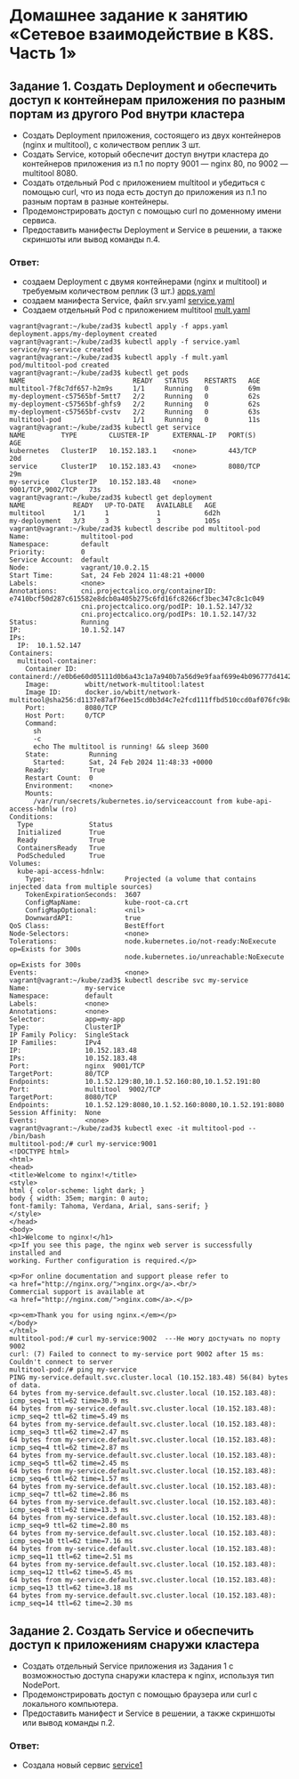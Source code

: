 # Домашнее задание к занятию «Сетевое взаимодействие в K8S. Часть 1»
## Задание 1. Создать Deployment и обеспечить доступ к контейнерам приложения по разным портам из другого Pod внутри кластера
- Создать Deployment приложения, состоящего из двух контейнеров (nginx и multitool), с количеством реплик 3 шт.
- Создать Service, который обеспечит доступ внутри кластера до контейнеров приложения из п.1 по порту 9001 — nginx 80, по 9002 — multitool 8080.
- Создать отдельный Pod с приложением multitool и убедиться с помощью curl, что из пода есть доступ до приложения из п.1 по разным портам в разные контейнеры.
- Продемонстрировать доступ с помощью curl по доменному имени сервиса.
- Предоставить манифесты Deployment и Service в решении, а также скриншоты или вывод команды п.4.
### Ответ:
- создаем Deployment с двумя контейнерами (nginx и multitool) и требуемым количеством реплик (3 шт.) [apps.yaml](https://github.com/EVolgina/kuber4/blob/main/apps.yaml)
- создаем манифеста Service, файл srv.yaml [service.yaml](https://github.com/EVolgina/kuber4/blob/main/service.yaml)
- Создаем отдельный Pod с приложением multitool [mult.yaml](https://github.com/EVolgina/kuber4/blob/main/mult.yaml)
```
vagrant@vagrant:~/kube/zad3$ kubectl apply -f apps.yaml
deployment.apps/my-deployment created
vagrant@vagrant:~/kube/zad3$ kubectl apply -f service.yaml
service/my-service created
vagrant@vagrant:~/kube/zad3$ kubectl apply -f mult.yaml
pod/multitool-pod created
vagrant@vagrant:~/kube/zad3$ kubectl get pods
NAME                           READY   STATUS    RESTARTS   AGE
multitool-7f8c7df657-h2m9s     1/1     Running   0          69m
my-deployment-c57565bf-5mtt7   2/2     Running   0          62s
my-deployment-c57565bf-ghfs9   2/2     Running   0          62s
my-deployment-c57565bf-cvstv   2/2     Running   0          63s
multitool-pod                  1/1     Running   0          11s
vagrant@vagrant:~/kube/zad3$ kubectl get service
NAME         TYPE        CLUSTER-IP      EXTERNAL-IP   PORT(S)             AGE
kubernetes   ClusterIP   10.152.183.1    <none>        443/TCP             20d
service      ClusterIP   10.152.183.43   <none>        8080/TCP            29m
my-service   ClusterIP   10.152.183.48   <none>        9001/TCP,9002/TCP   73s
vagrant@vagrant:~/kube/zad3$ kubectl get deployment
NAME            READY   UP-TO-DATE   AVAILABLE   AGE
multitool       1/1     1            1           6d2h
my-deployment   3/3     3            3           105s
vagrant@vagrant:~/kube/zad3$ kubectl describe pod multitool-pod
Name:             multitool-pod
Namespace:        default
Priority:         0
Service Account:  default
Node:             vagrant/10.0.2.15
Start Time:       Sat, 24 Feb 2024 11:48:21 +0000
Labels:           <none>
Annotations:      cni.projectcalico.org/containerID: e7410bcf50d287c615582e8dcb0a405b275c6fd16fc8266cf3bec347c8c1c049
                  cni.projectcalico.org/podIP: 10.1.52.147/32
                  cni.projectcalico.org/podIPs: 10.1.52.147/32
Status:           Running
IP:               10.1.52.147
IPs:
  IP:  10.1.52.147
Containers:
  multitool-container:
    Container ID:  containerd://e0b6e60d05111d0b6a43c1a7a940b7a56d9e9faaf699e4b096777d4142fd6f7b
    Image:         wbitt/network-multitool:latest
    Image ID:      docker.io/wbitt/network-multitool@sha256:d1137e87af76ee15cd0b3d4c7e2fcd111ffbd510ccd0af076fc98dddfc50a735
    Port:          8080/TCP
    Host Port:     0/TCP
    Command:
      sh
      -c
      echo The multitool is running! && sleep 3600
    State:          Running
      Started:      Sat, 24 Feb 2024 11:48:33 +0000
    Ready:          True
    Restart Count:  0
    Environment:    <none>
    Mounts:
      /var/run/secrets/kubernetes.io/serviceaccount from kube-api-access-hdnlw (ro)
Conditions:
  Type              Status
  Initialized       True
  Ready             True
  ContainersReady   True
  PodScheduled      True
Volumes:
  kube-api-access-hdnlw:
    Type:                    Projected (a volume that contains injected data from multiple sources)
    TokenExpirationSeconds:  3607
    ConfigMapName:           kube-root-ca.crt
    ConfigMapOptional:       <nil>
    DownwardAPI:             true
QoS Class:                   BestEffort
Node-Selectors:              <none>
Tolerations:                 node.kubernetes.io/not-ready:NoExecute op=Exists for 300s
                             node.kubernetes.io/unreachable:NoExecute op=Exists for 300s
Events:                      <none>
vagrant@vagrant:~/kube/zad3$ kubectl describe svc my-service
Name:              my-service
Namespace:         default
Labels:            <none>
Annotations:       <none>
Selector:          app=my-app
Type:              ClusterIP
IP Family Policy:  SingleStack
IP Families:       IPv4
IP:                10.152.183.48
IPs:               10.152.183.48
Port:              nginx  9001/TCP
TargetPort:        80/TCP
Endpoints:         10.1.52.129:80,10.1.52.160:80,10.1.52.191:80
Port:              multitool  9002/TCP
TargetPort:        8080/TCP
Endpoints:         10.1.52.129:8080,10.1.52.160:8080,10.1.52.191:8080
Session Affinity:  None
Events:            <none>
vagrant@vagrant:~/kube/zad3$ kubectl exec -it multitool-pod -- /bin/bash
multitool-pod:/# curl my-service:9001
<!DOCTYPE html>
<html>
<head>
<title>Welcome to nginx!</title>
<style>
html { color-scheme: light dark; }
body { width: 35em; margin: 0 auto;
font-family: Tahoma, Verdana, Arial, sans-serif; }
</style>
</head>
<body>
<h1>Welcome to nginx!</h1>
<p>If you see this page, the nginx web server is successfully installed and
working. Further configuration is required.</p>

<p>For online documentation and support please refer to
<a href="http://nginx.org/">nginx.org</a>.<br/>
Commercial support is available at
<a href="http://nginx.com/">nginx.com</a>.</p>

<p><em>Thank you for using nginx.</em></p>
</body>
</html>
multitool-pod:/# curl my-service:9002  ---Не могу достучать по порту 9002
curl: (7) Failed to connect to my-service port 9002 after 15 ms: Couldn't connect to server
multitool-pod:/# ping my-service
PING my-service.default.svc.cluster.local (10.152.183.48) 56(84) bytes of data.
64 bytes from my-service.default.svc.cluster.local (10.152.183.48): icmp_seq=1 ttl=62 time=30.9 ms
64 bytes from my-service.default.svc.cluster.local (10.152.183.48): icmp_seq=2 ttl=62 time=5.49 ms
64 bytes from my-service.default.svc.cluster.local (10.152.183.48): icmp_seq=3 ttl=62 time=2.47 ms
64 bytes from my-service.default.svc.cluster.local (10.152.183.48): icmp_seq=4 ttl=62 time=2.87 ms
64 bytes from my-service.default.svc.cluster.local (10.152.183.48): icmp_seq=5 ttl=62 time=2.45 ms
64 bytes from my-service.default.svc.cluster.local (10.152.183.48): icmp_seq=6 ttl=62 time=1.57 ms
64 bytes from my-service.default.svc.cluster.local (10.152.183.48): icmp_seq=7 ttl=62 time=2.86 ms
64 bytes from my-service.default.svc.cluster.local (10.152.183.48): icmp_seq=8 ttl=62 time=13.3 ms
64 bytes from my-service.default.svc.cluster.local (10.152.183.48): icmp_seq=9 ttl=62 time=2.80 ms
64 bytes from my-service.default.svc.cluster.local (10.152.183.48): icmp_seq=10 ttl=62 time=7.16 ms
64 bytes from my-service.default.svc.cluster.local (10.152.183.48): icmp_seq=11 ttl=62 time=2.51 ms
64 bytes from my-service.default.svc.cluster.local (10.152.183.48): icmp_seq=12 ttl=62 time=5.45 ms
64 bytes from my-service.default.svc.cluster.local (10.152.183.48): icmp_seq=13 ttl=62 time=3.18 ms
64 bytes from my-service.default.svc.cluster.local (10.152.183.48): icmp_seq=14 ttl=62 time=2.30 ms
```
## Задание 2. Создать Service и обеспечить доступ к приложениям снаружи кластера
- Создать отдельный Service приложения из Задания 1 с возможностью доступа снаружи кластера к nginx, используя тип NodePort.
- Продемонстрировать доступ с помощью браузера или curl с локального компьютера.
- Предоставить манифест и Service в решении, а также скриншоты или вывод команды п.2.
### Ответ:
- Создала новый сервис [service1]()
